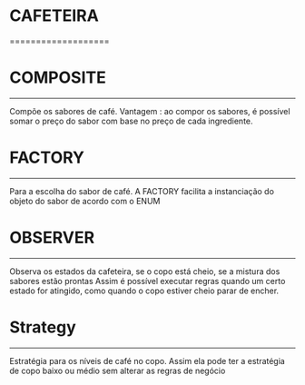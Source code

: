 # CAFETEIRA
===================
# COMPOSITE
-------------
Compõe os  sabores de café. 
Vantagem : ao compor os sabores, é possível somar o preço do sabor com base no preço de cada ingrediente. 

# FACTORY
-------------
Para a escolha do sabor de café. 
A FACTORY facilita a instanciação do objeto do sabor de acordo com o ENUM
# OBSERVER
-------------
Observa os estados da cafeteira, se o copo está cheio, se a mistura dos sabores estão prontas 
Assim é possível executar regras quando um certo estado for atingido, como quando o copo estiver cheio parar de encher. 

# Strategy
-------------
Estratégia para os níveis de café no copo. 
Assim ela pode ter a estratégia de copo baixo ou médio sem alterar as regras de negócio 

